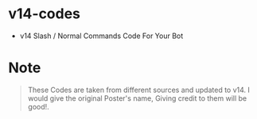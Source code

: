 # v14-codes

- v14 Slash / Normal Commands Code For Your Bot

# Note

> These Codes are taken from different sources and updated to v14. I would give the original Poster's name, Giving credit to them will be good!.
